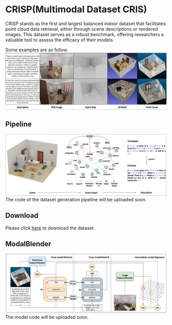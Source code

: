 # CRISP(Multimodal Dataset  CRIS)


CRISP stands as the first and largest balanced indoor dataset that facilitates point cloud data retrieval, either through scene descriptions or rendered images. This dataset serves as a robust benchmark, offering researchers a valuable tool to assess the efficacy of their models.

Some examples are as follow.
![image](https://github.com/CRISPdataset/CRISP/blob/main/pic/examples.png)

## Pipeline

![image](https://github.com/CRISPdataset/CRISP/blob/main/pic/pipeline.png)
The code of the dataset generation pipeline will be uploaded soon.


## Download

Please click [here](https://drive.google.com/file/d/1Ufo7hi4rqwaCNiYs-nNyBy5dnHdvv2gS/view?usp=sharing) to download the dataset.


## ModalBlender

![image](https://github.com/CRISPdataset/CRISP/blob/main/pic/modalblender.png)
The model code will be uploaded soon.
